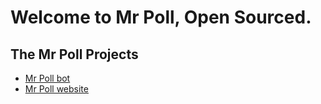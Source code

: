 # Welcome to Mr Poll, Open Sourced.

## The Mr Poll Projects
- [Mr Poll bot](bot)
- [Mr Poll website](website)
